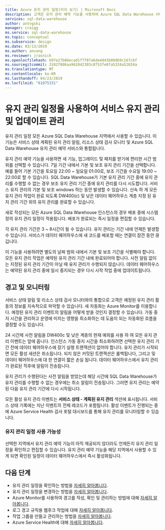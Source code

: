 ```yaml
---
title: Azure 유지 관리 일정(미리 보기) | Microsoft Docs
description: 고객은 유지 관리 예약 기능을 사용하여 Azure SQL Data Warehouse 서비스에서 새 기능, 업그레이드 및 패치를 출시하는 데 사용하는 필요한 예약된 유지 관리 이벤트를 계획할 수 있습니다.
services: sql-data-warehouse
author: antvgski
manager: craigg
ms.service: sql-data-warehouse
ms.topic: conceptual
ms.subservice: design
ms.date: 03/13/2019
ms.author: anvang
ms.reviewer: jrasnick
ms.openlocfilehash: b97e27b86ecad1f7f87a6de4d43b09d69c167c6f
ms.sourcegitcommit: 3102f886aa962842303c8753fe8fa5324a52834a
ms.translationtype: MT
ms.contentlocale: ko-KR
ms.lasthandoff: 04/23/2019
ms.locfileid: "61075331"
---
```

# <a name="use-maintenance-schedules-to-manage-service-updates-and-maintenance"></a>유지 관리 일정을 사용하여 서비스 유지 관리 및 업데이트 관리

유지 관리 일정 모든 Azure SQL Data Warehouse 지역에서 사용할 수 있습니다. 이 기능은 서비스 상태 계획된 유지 관리 알림, 리소스 상태 검사 모니터 및 Azure SQL Data Warehouse 유지 관리 예약 서비스와 통합됩니다.

유지 관리 예약 기능을 사용하면 새 기능, 업그레이드 및 패치를 받기에 편리한 시간 범위를 선택할 수 있습니다. 7일 기간 내에서 기본 및 보조 유지 관리 기간을 선택합니다. 예를 들어 기본 기간을 토요일 22:00 ~ 일요일 01:00로, 보조 기간을 수요일 19:00 ~ 22:00로 할 수 있습니다. SQL Data Warehouse가 기본 유지 관리 기간 중에 유지 관리를 수행할 수 없는 경우 보조 유지 관리 기간 중에 유지 관리를 다시 시도합니다. 서비스 유지 관리의 기본 및 보조 windows 하는 동안 발생할 수 있습니다. 신속 하 게 모든 유지 관리 작업이 완료 되도록 DW400(c) 및 낮은 데이터 웨어하우스 계층 지정 된 유지 관리 기간 외의 유지 관리를 완료할 수 있습니다.

새로 작성되는 모든 Azure SQL Data Warehouse 인스턴스의 경우 배포 중에 시스템 정의 유지 관리 일정이 적용됩니다. 배포가 완료되는 즉시 일정을 편집할 수 있습니다.

각 유지 관리 기간은 3 ~ 8시간이 될 수 있습니다. 유지 관리는 기간 내에 언제든 발생할 수 있습니다. 서비스가 데이터 웨어하우스에 새 코드를 배포할 때는 연결이 잠깐 동안 끊깁니다.

이 기능을 사용하려면 별도의 날짜 범위 내에서 기본 및 보조 기간을 식별해야 합니다. 모든 유지 관리 작업은 예약된 유지 관리 기간 내에 완료되어야 합니다. 사전 알림 없이는 지정된 유지 관리 기간이 아닐 때 유지 관리가 수행되지 않습니다. 데이터 웨어하우스는 예약된 유지 관리 중에 일시 중지되는 경우 다시 시작 작업 중에 업데이트됩니다.  

## <a name="alerts-and-monitoring"></a>경고 및 모니터링

서비스 상태 알림 및 리소스 상태 검사 모니터와의 통합으로 고객은 예정된 유지 관리 활동의 정보를 지속적으로 파악할 수 있습니다. 새 자동화는 Azure Monitor를 이용합니다. 예정된 유지 관리 이벤트의 알림을 어떻게 받을 것인지 결정할 수 있습니다. 가동 중지 시간을 관리하고 운영에 미치는 영향을 최소화하는 데 도움이 되는 자동화된 흐름을 결정할 수도 있습니다.

24 시간제 사전 알림을 DW400c 및 낮은 계층의 현재 예외를 사용 하 여 모든 유지 관리 이벤트는 앞에 옵니다. 인스턴스 가동 중지 시간을 최소화하려면 선택한 유지 관리 기간 전에 데이터 웨어하우스에 장기 실행 트랜잭션이 없어야 합니다. 유지 관리가 시작되면 모든 활성 세션은 취소됩니다. 되지 않은 커밋된 트랜잭션은 롤백됩니다, 그리고 및 데이터 웨어하우스에 대 한 연결이 짧은 손실 됩니다. 데이터 웨어하우스에서 유지 관리가 완료된 직후에 알림이 전송됩니다.

유지 관리가 수행된다는 사전 알림을 받았는데 해당 시간에 SQL Data Warehouse가 유지 관리를 수행할 수 없는 경우에는 취소 알림이 전송됩니다. 그러면 유지 관리는 예약된 다음 유지 관리 기간에 다시 시작됩니다.

모든 활성 유지 관리 이벤트는 **서비스 상태 - 계획된 유지 관리** 섹션에 표시됩니다. 서비스 상태 기록에는 지난 이벤트의 전체 레코드가 포함됩니다. 활성 이벤트가 진행되는 중에 Azure Service Health 검사 포털 대시보드를 통해 유지 관리를 모니터링할 수 있습니다.

### <a name="maintenance-schedule-availability"></a>유지 관리 일정 사용 가능성

선택한 지역에서 유지 관리 예약 기능이 아직 제공되지 않더라도 언제든지 유지 관리 일정을 확인하고 편집할 수 있습니다. 유지 관리 예약 기능을 해당 지역에서 사용할 수 있게 되면 확인된 일정이 데이터 웨어하우스에서 즉시 활성화됩니다.

## <a name="next-steps"></a>다음 단계

- 유지 관리 일정을 확인하는 방법을 [자세히 알아봅니다](viewing-maintenance-schedule.md).
- 유지 관리 일정을 변경하는 방법을 [자세히 알아봅니다](changing-maintenance-schedule.md).
- Azure Monitor를 사용하여 경고를 작성, 확인 및 관리하는 방법에 대해 [자세히 알아봅니다](https://docs.microsoft.com/azure/monitoring-and-diagnostics/monitor-alerts-unified-usage).
- 로그 경고 규칙용 웹후크 작업에 대해 [자세히 알아봅니다](https://docs.microsoft.com/azure/monitoring-and-diagnostics/monitor-alerts-unified-log-webhook).
- 작업 그룹을 만들고 관리하는 방법을 [자세히 알아봅니다](https://docs.microsoft.com/azure/monitoring-and-diagnostics/monitoring-action-groups).
- Azure Service Health에 대해 [자세히 알아봅니다](https://docs.microsoft.com/azure/service-health/service-health-overview).
